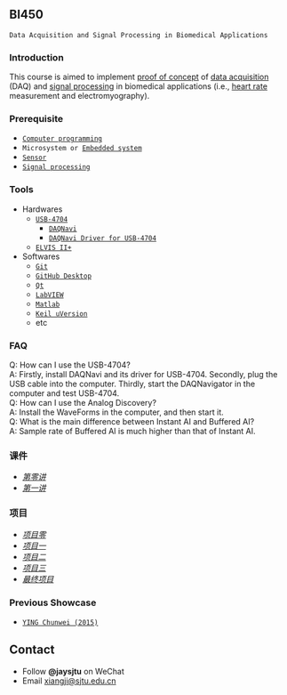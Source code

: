 ## BI450
`Data Acquisition and Signal Processing in Biomedical Applications`
### Introduction
This course is aimed to implement [proof of concept](https://en.wikipedia.org/wiki/Proof_of_concept) of [data acquisition](https://en.wikipedia.org/wiki/Data_acquisition) (DAQ) and [signal processing](https://en.wikipedia.org/wiki/Signal_processing) in biomedical applications (i.e., [heart rate](https://en.wikipedia.org/wiki/Heart_rate) measurement and electromyography).
### Prerequisite
* [`Computer programming`](https://en.wikipedia.org/wiki/Computer_programming)
* `Microsystem or `[`Embedded system`](https://en.wikipedia.org/wiki/Embedded_system)
* [`Sensor`](https://en.wikipedia.org/wiki/Sensor)
* [`Signal processing`](https://en.wikipedia.org/wiki/Signal_processing)  

### Tools
* Hardwares  
  * [`USB-4704`](http://www.advantech.com.cn/products/1-2mlkno/usb-4704/mod_4d0800cc-f6fd-402a-9782-24cd0ffdaf42)  
    * [`DAQNavi`](http://support.advantech.com/Support/DownloadSRDetail_New.aspx?SR_ID=1-13L33UP&Doc_Source=Download)
    * [`DAQNavi Driver for USB-4704`](http://support.advantech.com/Support/DownloadSRDetail_New.aspx?SR_ID=1-IM07EN&Doc_Source=Download)
  * [`ELVIS II+`](http://www.ni.com/zh-cn/shop/engineering-education/engineering-lab-stations/ni-elvis-engineering-lab-workstation/what-is-ni-elvis.html)
* Softwares  
  * [`Git`](https://guides.github.com/activities/hello-world/)
  * [`GitHub Desktop`](https://desktop.github.com/)
  * [`Qt`](http://www.qt.io/)
  * [`LabVIEW`](http://www.ni.com/zh-cn/shop/labview.html)
  * [`Matlab`](https://en.wikipedia.org/wiki/MATLAB)
  * [`Keil uVersion`](http://www.keil.com/download/product/)
  * etc

### FAQ
Q: How can I use the USB-4704?  
A: Firstly, install DAQNavi and its driver for USB-4704. Secondly, plug the USB cable into the computer. Thirdly, start the DAQNavigator in the computer and test USB-4704.  
Q: How can I use the Analog Discovery?  
A: Install the WaveForms in the computer, and then start it.   
Q: What is the main difference between Instant AI and Buffered AI?  
A: Sample rate of Buffered AI is much higher than that of Instant AI.  

### 课件
* [*第零讲*](https://github.com/SJTUCourse/BI450/blob/master/Lectures/2018%20Fall/Lecture%200.ppt)
* [*第一讲*](https://github.com/SJTUCourse/BI450/blob/master/Lectures/2018%20Fall/Lecture%201.ppt)

### 项目
* [*项目零*](https://github.com/SJTUCourse/BI450/blob/master/Projects/2018%20Fall/%E9%A1%B9%E7%9B%AE%E4%B8%80.pdf)
* [*项目一*](https://github.com/SJTUCourse/BI450/blob/master/Projects/2018%20Fall/%E9%A1%B9%E7%9B%AE%E9%9B%B6.pdf)
* [*项目二*](https://github.com/SJTUCourse/BI450/blob/master/Projects/2018%20Fall/%E9%A1%B9%E7%9B%AE%E4%BA%8C.pdf)
* [*项目三*](https://github.com/SJTUCourse/BI450/blob/master/Projects/2018%20Fall/%E9%A1%B9%E7%9B%AE%E4%BA%8C.pdf)
* [*最终项目*](https://github.com/SJTUCourse/BI450/blob/master/Projects/2018%20Fall/%E6%9C%80%E7%BB%88%E9%A1%B9%E7%9B%AE.pdf)

### Previous Showcase
* [`YING Chunwei (2015)`](http://v.youku.com/v_show/id_XMTM3NDI3NjA4OA==.html?from=s1.8-1-1.2)

## Contact
* Follow **@jaysjtu** on WeChat
* Email [xiangji@sjtu.edu.cn](mailto:xiangji@sjtu.edu.cn)
